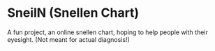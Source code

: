 # SneilN (Snellen Chart)

A fun project, an online snellen chart, hoping to help people with their eyesight.
(Not meant for actual diagnosis!)